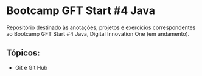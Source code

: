# Bootcamp GFT Start #4 Java
Repositório destinado às anotações, projetos e exercícios correspondentes ao Bootcamp GFT Start #4 Java, Digital Innovation One (em andamento).

## Tópicos:
  <ul> 
  <li> <a ref = > Git e Git Hub </a> </li>
  </ul>

